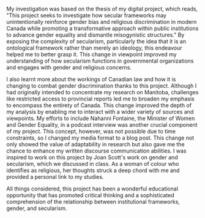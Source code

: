 


My investigation was based on the thesis of my 
digital project, which reads, 
"This project seeks to investigate how secular frameworks may unintentionally reinforce gender bias and religious discrimination in modern Canada while promoting a transformative approach within public institutions to advance gender equality and dismantle misogynistic structures." By exposing the complexity of secularism, particularly the idea that it is an ontological framework rather than merely an ideology, this endeavour helped me to better grasp it. This change in viewpoint improved my understanding of how secularism functions in governmental organizations and engages with gender and religious concerns. 

I also learnt more about the workings of Canadian law and how it is changing to combat gender discrimination thanks to this project. Although I had originally intended to concentrate my research on Manitoba, challenges like restricted access to provincial reports led me to broaden my emphasis to encompass the entirety of Canada. This change improved the depth of my analysis by enabling me to interact with a wider variety of sources and viewpoints. My efforts to include Nahanni Fontaine, the Minister of Women and Gender Equality, in a podcast interview was another crucial component of my project. This concept, however, was not possible due to time constraints, so I changed my media format to a blog post. This change not only showed the value of adaptability in research but also gave me the chance to enhance my written discourse communication abilities. I was inspired to work on this project by Joan Scott's work on gender and secularism, which we discussed in class. As a woman of colour who identifies as religious, her thoughts struck a deep chord with me and provided a personal link to my studies. 

All things considered, this project has been a wonderful educational opportunity that has promoted critical thinking and a sophisticated comprehension of the relationship between institutional frameworks, gender, and secularism.






